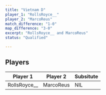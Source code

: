 ```yaml
---
title: "Vietnam D"
player_1: "RollsRoyce__"
player_2: "MarcoReus"
match_difference: "1-0"
map_difference: "3-0"
excerpt: "RollsRoyce__ and MarcoReus"
status: "Qualified"

---
```

## Players

| Player 1 | Player 2 | Subsitute |
| -- | -- | -- |
| RollsRoyce__ | MarcoReus | NIL |
